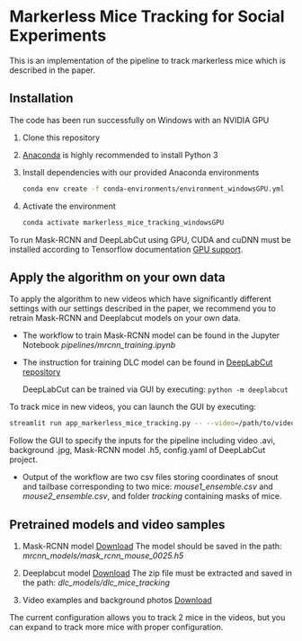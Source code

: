 # Markerless Mice Tracking for Social Experiments

This is an implementation of the pipeline to track markerless mice which is described in the paper.

## Installation
The code has been run successfully on Windows with an NVIDIA GPU
1. Clone this repository
2. [Anaconda](https://www.anaconda.com/distribution/) is highly recommended to install Python 3
3. Install dependencies with our provided Anaconda environments
   ```bash
   conda env create -f conda-environments/environment_windowsGPU.yml
   ```

4. Activate the environment 

   ```bash
   conda activate markerless_mice_tracking_windowsGPU
   ```
To run Mask-RCNN and DeepLabCut using GPU, CUDA and cuDNN  must be installed according to Tensorflow documentation [GPU support](https://www.tensorflow.org/install/source#gpu). 
## Apply the algorithm on your own data
To apply the algorithm to new videos which have significantly different settings with our settings described in the paper, we recommend you to
retrain Mask-RCNN and Deeplabcut models on your own data.

- The workflow to train Mask-RCNN model can be found in the Jupyter Notebook *pipelines/mrcnn_training.ipynb*

- The instruction for training DLC model can be found in [DeepLabCut repository](https://github.com/DeepLabCut/DeepLabCut)

   DeepLabCut can be trained via GUI by executing:  `python -m deeplabcut`



To track mice in new videos, you can launch the GUI by executing:

   ```bash
   streamlit run app_markerless_mice_tracking.py -- --video=/path/to/video_dir/  --background=/path/to/background_dir/--mrcnn_model=/path/to/model_dir/
   ```

Follow the GUI to specify the inputs for the pipeline including video .avi, background .jpg, Mask-RCNN model .h5, config.yaml of DeepLabCut project.
* Output of the workflow are two csv files storing coordinates of snout and tailbase corresponding to two mice: *mouse1_ensemble.csv* and *mouse2_ensemble.csv*, and folder *tracking* containing masks of mice. 

## Pretrained models and video samples 
1. Mask-RCNN model [Download](https://drive.google.com/uc?export=download&id=17jWmHP8lmNhjROprMN4Exd9lfl-svFCA)
The model should be saved in the path:  *mrcnn_models/mask_rcnn_mouse_0025.h5*
2. Deeplabcut model [Download](https://drive.google.com/file/d/1LT2Twkzl-6j7Qw4OpISThFSoMd-LuKs_/view?usp=sharing)
The zip file must be extracted and saved in the path:  *dlc_models/dlc_mice_tracking*

3. Video examples and background photos [Download](https://drive.google.com/drive/folders/1W3NCg_woHhlSPrmJy37irR2qIrVqlJf9?usp=sharing)

The current configuration allows you to track 2 mice in the videos, but you can expand to track more mice with proper configuration.


